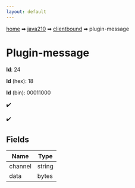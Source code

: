 ```yaml
---
layout: default
---
```


[home](/) ➡ [java210](/protocol/java210) ➡ [clientbound](/protocol/java210/clientbound) ➡ plugin-message

# Plugin-message

**Id**: 24

**Id** (hex): 18

**Id** (bin): 00011000

✔️

✔️

## Fields

Name | Type
---|---
channel | string
data | bytes

